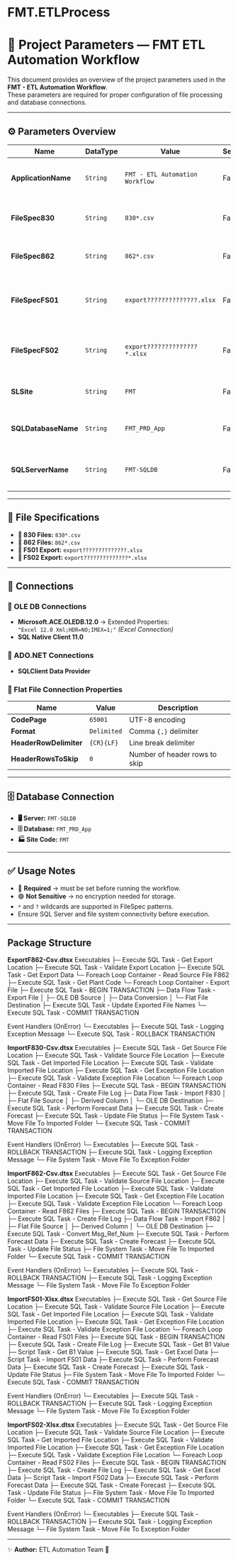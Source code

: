 # FMT.ETLProcess

# 📌 Project Parameters — FMT ETL Automation Workflow

This document provides an overview of the project parameters used in the **FMT - ETL Automation Workflow**.  
These parameters are required for proper configuration of file processing and database connections.

---

## ⚙️ Parameters Overview

| **Name**            | **DataType** | **Value**                       | **Sensitive**     | **Required**| **Description**
|---------------------|--------------|---------------------------------|-------------------|-------------|----------------------------------------------------
| **ApplicationName** | `String`     | `FMT - ETL Automation Workflow` | False             | True        | 🏷️ Application / Workflow name                    
| **FileSpec830**     | `String`     | `830*.csv`                      | False             | True        | 📂 File specification for **830** CSV files 
| **FileSpec862**     | `String`     | `862*.csv`                      | False             | True        | 📂 File specification for **862** CSV files 
| **FileSpecFS01**    | `String`     | `export??????????????.xlsx`     | False             | True        | 📊 File specification for **FS01** Excel exports 
| **FileSpecFS02**    | `String`     | `export??????????????*.xlsx`    | False             | True        | 📊 File specification for **FS02** Excel exports 
| **SLSite**          | `String`     | `FMT`                           | False             | True        | 🏭 Site code for processing 
| **SQLDatabaseName** | `String`     | `FMT_PRD_App`                   | False             | True        | 🗄️ Target SQL Database name 
| **SQLServerName**   | `String`     | `FMT-SQLDB`                     | False             | True        | 🖥️ Target SQL Server instance name 

---

## 📂 File Specifications

- **📑 830 Files:** `830*.csv`  
- **📑 862 Files:** `862*.csv`  
- **📑 FS01 Export:** `export??????????????.xlsx`  
- **📑 FS02 Export:** `export??????????????*.xlsx`  

---

## 🔌 Connections

### 🔷 OLE DB Connections
- **Microsoft.ACE.OLEDB.12.0** → Extended Properties:  
  `"Excel 12.0 Xml;HDR=NO;IMEX=1;"` _(Excel Connection)_  
- **SQL Native Client 11.0**

### 🔷 ADO.NET Connections
- **SQLClient Data Provider**

### 🔷 Flat File Connection Properties

| **Name**              | **Value**  | **Description**          
|-----------------------|----------- |--------------------------
| **CodePage**          | `65001`    | UTF-8 encoding           
| **Format**            | `Delimited`| Comma `{,}` delimiter 
| **HeaderRowDelimiter**| `{CR}{LF}` | Line break delimiter    
| **HeaderRowsToSkip**  | `0`        | Number of header rows to skip 

---

## 🗄️ Database Connection

- **🖥️ Server:** `FMT-SQLDB`  
- **🗄️ Database:** `FMT_PRD_App`  
- **🏭 Site Code:** `FMT`  

---

## ✅ Usage Notes

- 🔴 **Required** → must be set before running the workflow.  
- 🟢 **Not Sensitive** → no encryption needed for storage.  
- `*` and `?` wildcards are supported in FileSpec patterns.  
- Ensure SQL Server and file system connectivity before execution.  

---
## Package Structure

**ExportF862-Csv.dtsx**
Executables
├─ Execute SQL Task - Get Export Location
├─ Execute SQL Task - Validate Export Location
├─ Execute SQL Task - Get Export Data
└─ Foreach Loop Container - Read Source File F862
   ├─ Execute SQL Task - Get Plant Code
   └─ Foreach Loop Container - Export File
      ├─ Execute SQL Task - BEGIN TRANSACTION
      ├─ Data Flow Task - Export File
      │  ├─ OLE DB Source
      │  ├─ Data Conversion
      │  └─ Flat File Destination
      ├─ Execute SQL Task - Update Exported File Names
      └─ Execute SQL Task - COMMIT TRANSACTION

Event Handlers (OnError)
└─ Executables
   ├─ Execute SQL Task - Logging Exception Message
   └─ Execute SQL Task - ROLLBACK TRANSACTION

**ImportF830-Csv.dtsx**
Executables
├─ Execute SQL Task - Get Source File Location
├─ Execute SQL Task - Validate Source File Location
├─ Execute SQL Task - Get Imported File Location
├─ Execute SQL Task - Validate Imported File Location
├─ Execute SQL Task - Get Exception File Location
├─ Execute SQL Task - Validate Exception File Location
└─ Foreach Loop Container - Read F830 Files
   ├─ Execute SQL Task - BEGIN TRANSACTION
   ├─ Execute SQL Task - Create File Log
   ├─ Data Flow Task - Import F830
   │  ├─ Flat File Source
   │  ├─ Derived Column
   │  └─ OLE DB Destination
   ├─ Execute SQL Task - Perform Forecast Data
   ├─ Execute SQL Task - Create Forecast
   ├─ Execute SQL Task - Update File Status
   ├─ File System Task - Move File To Imported Folder
   └─ Execute SQL Task - COMMIT TRANSACTION

Event Handlers (OnError)
└─ Executables
   ├─ Execute SQL Task - ROLLBACK TRANSACTION
   ├─ Execute SQL Task - Logging Exception Message
   └─ File System Task - Move File To Exception Folder

**ImportF862-Csv.dtsx**
Executables
├─ Execute SQL Task - Get Source File Location
├─ Execute SQL Task - Validate Source File Location
├─ Execute SQL Task - Get Imported File Location
├─ Execute SQL Task - Validate Imported File Location
├─ Execute SQL Task - Get Exception File Location
├─ Execute SQL Task - Validate Exception File Location
└─ Foreach Loop Container - Read F862 Files
   ├─ Execute SQL Task - BEGIN TRANSACTION
   ├─ Execute SQL Task - Create File Log
   ├─ Data Flow Task - Import F862
   │  ├─ Flat File Source
   │  ├─ Derived Column
   │  └─ OLE DB Destination
   ├─ Execute SQL Task - Convert Msg_Ref_Num
   ├─ Execute SQL Task - Perform Forecast Data
   ├─ Execute SQL Task - Create Forecast
   ├─ Execute SQL Task - Update File Status
   ├─ File System Task - Move File To Imported Folder
   └─ Execute SQL Task - COMMIT TRANSACTION

Event Handlers (OnError)
└─ Executables
   ├─ Execute SQL Task - ROLLBACK TRANSACTION
   ├─ Execute SQL Task - Logging Exception Message
   └─ File System Task - Move File To Exception Folder

**ImportFS01-Xlsx.dtsx**
Executables
├─ Execute SQL Task - Get Source File Location
├─ Execute SQL Task - Validate Source File Location
├─ Execute SQL Task - Get Imported File Location
├─ Execute SQL Task - Validate Imported File Location
├─ Execute SQL Task - Get Exception File Location
├─ Execute SQL Task - Validate Exception File Location
└─ Foreach Loop Container - Read FS01 Files
   ├─ Execute SQL Task - BEGIN TRANSACTION
   ├─ Execute SQL Task - Create File Log
   ├─ Execute SQL Task - Get B1 Value
   ├─ Script Task - Get B1 Value
   ├─ Execute SQL Task - Get Excel Data
   ├─ Script Task - Import FS01 Data
   ├─ Execute SQL Task - Perform Forecast Data
   ├─ Execute SQL Task - Create Forecast
   ├─ Execute SQL Task - Update File Status
   ├─ File System Task - Move File To Imported Folder
   └─ Execute SQL Task - COMMIT TRANSACTION

Event Handlers (OnError)
└─ Executables
   ├─ Execute SQL Task - ROLLBACK TRANSACTION
   ├─ Execute SQL Task - Logging Exception Message
   └─ File System Task - Move File To Exception Folder

**ImportFS02-Xlsx.dtsx**
Executables
├─ Execute SQL Task - Get Source File Location
├─ Execute SQL Task - Validate Source File Location
├─ Execute SQL Task - Get Imported File Location
├─ Execute SQL Task - Validate Imported File Location
├─ Execute SQL Task - Get Exception File Location
├─ Execute SQL Task - Validate Exception File Location
└─ Foreach Loop Container - Read FS02 Files
   ├─ Execute SQL Task - BEGIN TRANSACTION
   ├─ Execute SQL Task - Create File Log
   ├─ Execute SQL Task - Get Excel Data
   ├─ Script Task - Import FS02 Data
   ├─ Execute SQL Task - Perform Forecast Data
   ├─ Execute SQL Task - Create Forecast
   ├─ Execute SQL Task - Update File Status
   ├─ File System Task - Move File To Imported Folder
   └─ Execute SQL Task - COMMIT TRANSACTION

Event Handlers (OnError)
└─ Executables
   ├─ Execute SQL Task - ROLLBACK TRANSACTION
   ├─ Execute SQL Task - Logging Exception Message
   └─ File System Task - Move File To Exception Folder

---

✨ **Author:** ETL Automation Team 🚀
